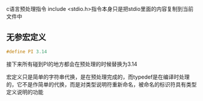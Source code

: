 c语言预处理指令
include <stdio.h>指令本身只是把stdio里面的内容复制到当前文件中


## 无参宏定义
```C
#define PI 3.14
```
接下来所有碰到PI的地方都会在预处理的时候替换为3.14

宏定义只是简单的字符串代换，是在预处理完成的，而typedef是在编译时处理的，它不是作简单的代换，而是对类型说明符重新命名，被命名的标识符具有类型定义说明的功能
